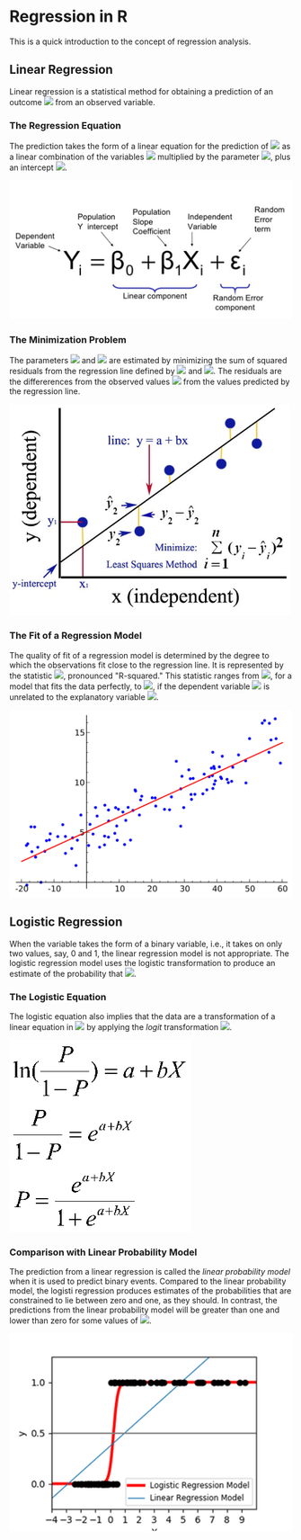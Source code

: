 # Regression in R

This is a quick introduction to the concept of regression analysis. 

## Linear Regression 

Linear regression is a statistical method for obtaining a prediction of an outcome 
<img src="https://render.githubusercontent.com/render/math?math=Y_i"> 
from an observed variable.

### The Regression Equation


The prediction takes the form of a linear equation for the prediction of 
<img src="https://render.githubusercontent.com/render/math?math=Y_i"> 
as a linear combination of the variables
<img src="https://render.githubusercontent.com/render/math?math=X_i">
multiplied by the parameter
<img src="https://render.githubusercontent.com/render/math?math=\beta_1">, 
plus an intercept
<img src="https://render.githubusercontent.com/render/math?math=\beta_0">.

<img src="Images/Regression_Equation.png">


### The Minimization Problem

The parameters 
<img src="https://render.githubusercontent.com/render/math?math=\beta_1"> 
and
<img src="https://render.githubusercontent.com/render/math?math=\beta_0">
are estimated by minimizing the sum of squared residuals from the regression line defined by
<img src="https://render.githubusercontent.com/render/math?math=\beta_1"> 
and
<img src="https://render.githubusercontent.com/render/math?math=\beta_0">.
The residuals are the differerences from the observed values 
<img src="https://render.githubusercontent.com/render/math?math=Y_i"> 
from the values predicted by the regression line. 


<img src="Images/Regression_Minimization.png">


### The Fit of a Regression Model

The quality of fit of a regression model is determined by the degree to which the observations fit close to the regression line. 
It is represented by the statistic 
<img src="https://render.githubusercontent.com/render/math?math=r^2">, 
pronounced "R-squared."
This statistic ranges from 
<img src="https://render.githubusercontent.com/render/math?math=r^2 = 1">, 
for a model that fits the data perfectly,
to 
<img src="https://render.githubusercontent.com/render/math?math=r^2 = 0">, 
if the dependent variable 
<img src="https://render.githubusercontent.com/render/math?math=Y_i">
is unrelated to the explanatory variable
<img src="https://render.githubusercontent.com/render/math?math=X_i">.

<img src="Images/Linear_regression.png">


## Logistic Regression

When the variable takes the form of a binary variable, i.e., it takes on only two values, say, 0 and 1, the linear regression model is not appropriate. 
The logistic regression model uses the logistic transformation to produce an estimate of the probability that 
<img src="https://render.githubusercontent.com/render/math?math=Y_i = 1">.

### The Logistic Equation

The logistic equation also implies that the data are a transformation of a linear equation in
<img src="https://render.githubusercontent.com/render/math?math=X_i">
by applying the *logit* transformation
<img src="https://render.githubusercontent.com/render/math?math=\log{\frac{p_}{1-p_i}}">.

<img src="Images/Logistic_Regression_Equation.gif">

### Comparison with Linear Probability Model


The prediction from a linear regression is called the *linear probability model* when it is used to predict binary events. 
Compared to the linear probability model, the logisti regression produces estimates of the probabilities that are constrained to lie between zero and one, as they should. 
In contrast, the predictions from the linear probability model will be greater than one and lower than zero for some values of 
<img src="https://render.githubusercontent.com/render/math?math=X_i">.

<img src="Images/Logistic_vs_OLS_Regression.png">



